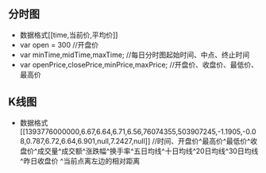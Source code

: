 ## 分时图

- 数据格式[[time,当前价,平均价]]
- var open = 300  //开盘价
- var minTime,midTime,maxTime; //每日分时图起始时间、中点、终止时间
- var openPrice,closePrice,minPrice,maxPrice; //开盘价、收盘价、最低价、最高价

## K线图

- 数据格式[[1393776000000,6.67,6.64,6.71,6.56,76074355,503907245,-1.1905,-0.08,0.787,6.72,6.64,6.901,null,7.2427,null]]
//时间、开盘价^最高价^最低价^收盘价^成交量^成交额^涨跌幅^换手率^五日均线^十日均线^20日均线^30日均线^昨日收盘价 ^当前点离左边的相对距离

